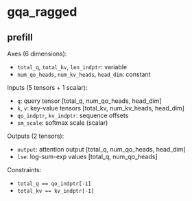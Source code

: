 # gqa_ragged

## prefill

Axes (6 dimensions):
- `total_q`, `total_kv`, `len_indptr`: variable
- `num_qo_heads`, `num_kv_heads`, `head_dim`: constant

Inputs (5 tensors + 1 scalar):
- `q`: query tensor [total_q, num_qo_heads, head_dim]
- `k`, `v`: key-value tensors [total_kv, num_kv_heads, head_dim]
- `qo_indptr`, `kv_indptr`: sequence offsets
- `sm_scale`: softmax scale (scalar)

Outputs (2 tensors):
- `output`: attention output [total_q, num_qo_heads, head_dim]
- `lse`: log-sum-exp values [total_q, num_qo_heads]

Constraints:
- `total_q == qo_indptr[-1]`
- `total_kv == kv_indptr[-1]`
